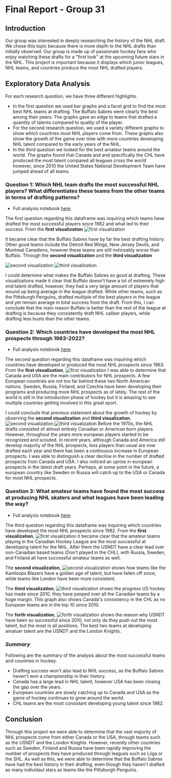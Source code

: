 # Final Report - Group 31

## Introduction

Our group was interested in deeply researching the history of the NHL draft. We chose this topic because there is more depth to the NHL drafts than initially observed. Our group is made up of passionate hockey fans who enjoy watching these drafts for a "first look" at the upcoming future stars in the NHL. This project is important because it displays which junior leagues, NHL teams, and countries produce the most NHL drafted players.

## Exploratory Data Analysis

For each research question, we have three different highlights.

- In the first question we used bar graphs and a facet grid to find the most best NHL teams at drafting. The Buffalo Sabres were clearly the best among their peers. The graphs gave an edge to teams that drafted a quantity of talents compared to quality of the player.
- For the second research question, we used a variety different graphs to show which countries most NHL players come from. These graphs also show the growth of the game over time with more countries developing NHL talent compared to the early years of the NHL. 
- In the third question we looked for the best amateur teams around the world. The graphs found that Canada and and specifically the CHL have produced the most talent compared all leagues cross the world however, since 2010 the United States National Development Team have jumped ahead of all teams. 

### Question 1: Which NHL team drafts the most successful NHL players? What differentiates these teams from the other teams in terms of drafting patterns?

- Full analysis notebook [here](https://github.com/ubco-W2022T2-data301/project-group-group31/blob/main/analysis/analysis1.ipynb).

The first question regarding this dataframe was inquiring which teams have drafted the most successful players since 1982 and what led to their success. From the **first visualization**
  ![first visualization](./images/Analysis1Plot1.png) 

it became clear that the Buffalo Sabres have by far the best drafting history. Other good teams include the Detroit Red Wings, New Jersey Devils, and Montreal Canadiens, however these teams are still noticeably worse than Buffalo. Through the **second visualization** and the **third visualization**

![second visualization](./images/Analysis1Plot2.png) 
![third visualization](./images/Analysis1Plot3.png) 

I could determine what makes the Buffalo Sabres so good at drafting. These visualizations made it clear that Buffalo doesn't have a lot of extremely high end talent drafted, however, they had a very large amount of players that wound up being average in the league drafted. While other teams, such as the Pittsburgh Penguins, drafted multiple of the best players in the league and yet remain average in total success from the draft. From this, I can conclude that the main reason Buffalo is better than the rest of the league at drafting is because they consistently draft NHL caliber players, while drafting less busts than the other teams.

### Question 2: Which countries have developed the most NHL prospects through 1963-2022?

- Full analysis notebook [here](https://github.com/ubco-W2022T2-data301/project-group-group31/blob/main/analysis/analysis2.ipynb).

The second question regarding this dataframe was inquiring which countries have developed or produced the most NHL prospects since 1963. 
From the **first visualization**,
  ![first visualization](./images/Analysis2P1.png) 
I was able to determine that Canada and USA are the main contributors for NHL prospects. A few European countries are not too far behind these two North American nations. Sweden, Russia, Finland, and Czechia have been developing their programs and producing more NHL prospects as of lately. The rest of the world is still in the introduction phase of hockey but it is amazing to see multiple countries getting involved in this great sport.

I could conclude that previous statement about the growth of hockey by observing the **second visualization** and **third visualization**.
  ![second visualization](./images/A2_Plot2.png)
  ![third visualization](./images/A2_Plot3.png) 
Before the 1970s, the NHL drafts consisted of almost entirely Canadian or American born players. However, throughout the years more european players started to be recognized and scouted. 
In recent years, although Canada and America still develop majority of the NHL prospects, less players than usual are now drafted each year and there has been a continuous increase in European prospects. I was able to distinguish a clear decline in the number of drafted prospects from Canada and USA. I also noticed an uprise in european prospects in the latest draft years. Perhaps, at some point in the future, a european country like Sweden or Russia will catch up to the USA or Canada for most NHL prospects.

### Question 3: What amateur teams have found the most success at producing NHL skaters and what leagues have been leading the way?

- Full analysis notebook [here](https://github.com/ubco-W2022T2-data301/project-group-group31/blob/main/analysis/analysis3.ipynb).

The third question regarding this dataframe was Inquiring which countries have developed the most NHL prospects since 1982. 
From the **first visualization**, 
  ![first visualization](./images/A3_Plot1.png)
it became clear that the amateur teams playing in the Canadian Hockey League are the most successful at developing talent for the NHL. After them the USNDT have a clear lead over non-Canadian based teams (Don't played in the CHL), with Russia, Sweden, and Finland all have successful amateur teams as well. 

The **second visualization**,
  ![second visualization](./images/A3_Plot2.png)
shows how teams like the Kamloops Blazers have a golden age of talent, but have fallen off since, while teams like London have been more consistent. 

The **third visualization**,
  ![third visualization](./images/A3_Plot3.png)
shows the progress US hockey has made since 2010, they have jumped over all the Canadian teams by a huge margin. This graph also shows Canada's consistency in the CHL as no European teams are in the top 10 since 2010.

The **forth visualization**,
  ![forth visualization](./images/A3_Plot4.png)
shows the reason why USNDT have been so successful since 2010, not only do they push out the most talent, but the most in all positions. The best two teams at developing amatuer talent are the USNDT and the London Knights. 

### *Summary*  

Following are the summary of the analysis about the most successful teams and countries in hockey.  

- Drafting success won't also lead to NHL success, as the Buffalo Sabres haven't won a championship in their history.
- Canada has a large lead in NHL talent, however USA has been closing the gap over the years.
- European countries are slowly catching up to Canada and USA as the game of hockey continues to grow around the world.
- CHL teams are the most consistant developing young talent since 1982.  


## Conclusion

Through this project we were able to determine that the vast majority of NHL prospects come from either Canada or the USA, through teams such as the USNDT and the London Knights. However, recently other countries such as Sweden, Finland and Russia have been rapidly improving the number of prospects they have produced through leagues such as Liiga or the SHL. As well as this, we were able to determine that the Buffalo Sabres have had the best history in their drafting, even though they haven't drafted as many individaul stars as teams like the Pittsburgh Penguins.